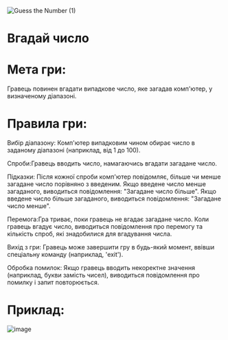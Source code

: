 ![Guess the Number (1)](https://github.com/Joi7e0/Guess-the-Number/assets/175101157/89755369-4369-4f11-8154-a8bfb26a6e57)

# Вгадай число
# Мета гри:
Гравець повинен вгадати випадкове число, яке загадав комп'ютер, у визначеному діапазоні.

# Правила гри:

Вибір діапазону: Комп'ютер випадковим чином обирає число в заданому діапазоні (наприклад, від 1 до 100).

Спроби:Гравець вводить число, намагаючись вгадати загадане число.

Підказки: Після кожної спроби комп'ютер повідомляє, більше чи менше загадане число порівняно з введеним.
Якщо введене число менше загаданого, виводиться повідомлення: "Загадане число більше".
Якщо введене число більше загаданого, виводиться повідомлення: "Загадане число менше".

Перемога:Гра триває, поки гравець не вгадає загадане число. Коли гравець вгадує число, виводиться повідомлення про перемогу та кількість спроб, які знадобилися для вгадування числа.

Вихід з гри: Гравець може завершити гру в будь-який момент, ввівши спеціальну команду (наприклад, 'exit').

Обробка помилок: Якщо гравець вводить некоректне значення (наприклад, букви замість чисел), виводиться повідомлення про помилку і запит повторюється.

# Приклад:

![image](https://github.com/Joi7e0/Guess-the-Number/assets/175101157/149b169b-6dc7-400e-b90e-f9b511589239)
